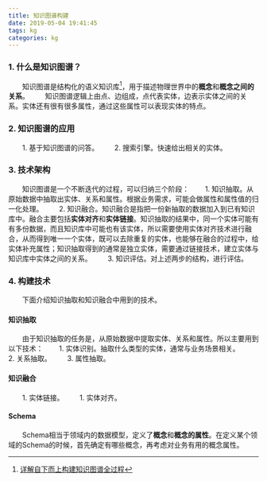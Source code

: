 ```yaml
---
title: 知识图谱构建
date: 2019-05-04 19:41:45
tags: kg
categories: kg
---
```


### 1. 什么是知识图谱？
&emsp;&emsp;知识图谱是结构化的语义知识库[^1]，用于描述物理世界中的**概念**和**概念之间的关系**。
&emsp;&emsp;知识图谱逻辑上由点、边组成，点代表实体，边表示实体之间的关系。实体还有很有很多属性，通过这些属性可以表现实体的特点。
### 2. 知识图谱的应用
&emsp;&emsp;1. 基于知识图谱的问答。
&emsp;&emsp;2. 搜索引擎。快速给出相关的实体。
### 3. 技术架构
&emsp;&emsp;知识图谱是一个不断迭代的过程，可以归纳三个阶段：
&emsp;&emsp;1. 知识抽取。从原始数据中抽取出实体、关系和属性。根据业务需求，可能会做属性和属性值的归一化处理。
&emsp;&emsp;2. 知识融合。知识融合是指把一份新抽取的数据加入到已有知识库中。融合主要包括**实体对齐**和**实体链接**。知识抽取的结果中，同一个实体可能有有多份数据，而且知识库中可能也有该实体，所以需要使用实体对齐技术进行融合，从而得到唯一一个实体，既可以去除重复的实体，也能够在融合的过程中，给实体补充属性；知识抽取得到的通常是独立实体，需要通过链接技术，建立实体与知识库中实体之间的关系。
&emsp;&emsp;3. 知识评估。对上述两步的结构，进行评估。
### 4. 构建技术
&emsp;&emsp;下面介绍知识抽取和知识融合中用到的技术。
#### 知识抽取
&emsp;&emsp;由于知识抽取的任务是，从原始数据中提取实体、关系和属性。所以主要用到以下技术：
&emsp;&emsp;1. 实体识别。抽取什么类型的实体，通常与业务场景相关。
&emsp;&emsp;2. 关系抽取。
&emsp;&emsp;3. 属性抽取。
#### 知识融合
&emsp;&emsp;1. 实体链接。
&emsp;&emsp;1. 实体对齐。
#### Schema
&emsp;&emsp;Schema相当于领域内的数据模型，定义了**概念**和**概念的属性**。在定义某个领域的Schema的时候，首先确定有哪些概念，再考虑对业务有用的概念属性。



[^1]: [详解自下而上构建知识图谱全过程](http://www.4u4v.net/xiang-jie-zi-xia-er-shang-gou-jian-zhi-shi-tu-pu-quan-guo-cheng.html)

